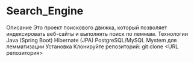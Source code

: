 # Search_Engine
Описание Это проект поискового движка, который позволяет индексировать веб-сайты и выполнять поиск по леммам.  Технологии Java (Spring Boot) Hibernate (JPA) PostgreSQL/MySQL Mystem для лемматизации Установка Клонируйте репозиторий: git clone &lt;URL репозитория>
